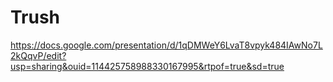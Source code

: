 # Trush
https://docs.google.com/presentation/d/1qDMWeY6LvaT8vpyk484IAwNo7L2kQqvP/edit?usp=sharing&ouid=114425758988330167995&rtpof=true&sd=true
